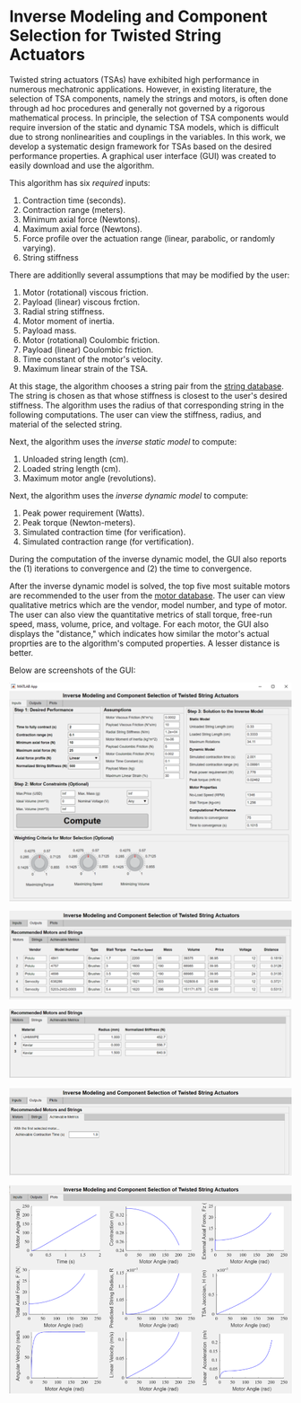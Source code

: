 # Inverse Modeling and Component Selection for Twisted String Actuators

Twisted string actuators (TSAs) have exhibited high performance in numerous mechatronic applications. However, in existing literature, the selection of TSA components, namely the strings and motors, is often done through ad hoc procedures and generally not governed by a rigorous mathematical process. In principle, the selection of TSA components would require inversion of the static and dynamic TSA models, which is difficult due to strong nonlinearities and couplings in the variables. In this work, we develop a systematic design framework for TSAs based on the desired performance properties. A graphical user interface (GUI) was created to easily download and use the algorithm.

This algorithm has six *required* inputs:

1. Contraction time (seconds).
2. Contraction range (meters).
3. Minimum axial force (Newtons).
4. Maximum axial force (Newtons).
5. Force profile over the actuation range (linear, parabolic, or randomly varying).
6. String stiffness

There are additionlly several assumptions that may be modified by the user:

1. Motor (rotational) viscous friction.
2. Payload (linear) viscous frction.
3. Radial string stiffness.
4. Motor moment of inertia.
5. Payload mass.
6. Motor (rotational) Coulombic friction.
7. Payload (linear) Coulombic friction.
8. Time constant of the motor's velocity.
9. Maximum linear strain of the TSA.

At this stage, the algorithm chooses a string pair from the [string database](https://github.com/UNR-Smart-Robotics-Lab/TSA-Design-Algorithm-GUI/blob/main/string_database.xlsx). The string is chosen as that whose stiffness is closest to the user's desired stiffness. The algorithm uses the radius of that corresponding string in the following computations. The user can view the stiffness, radius, and material of the selected string.

Next, the algorithm uses the *inverse static model* to compute:

1. Unloaded string length (cm).
2. Loaded string length (cm).
3. Maximum motor angle (revolutions).

Next, the algorithm uses the *inverse dynamic model* to compute:

1. Peak power requirement (Watts).
2. Peak torque (Newton-meters).
3. Simulated contraction time (for verification).
4. Simulated contraction range (for vertification).

During the computation of the inverse dynamic model, the GUI also reports the (1) iterations to convergence and (2) the time to convergence.

After the inverse dynamic model is solved, the top five most suitable motors are recommended to the user from the [motor database](https://github.com/UNR-Smart-Robotics-Lab/TSA-Design-Algorithm-GUI/blob/main/TSADB.xlsx). The user can view qualitative metrics which are the vendor, model number, and type of motor. The user can also view the quantitative metrics of stall torque, free-run speed, mass, volume, price, and voltage. For each motor, the GUI also displays the "distance," which indicates how similar the motor's actual proprties are to the algorithm's computed properties. A lesser distance is better.

Below are screenshots of the GUI:

![GUI 1](gui1.png)

![GUI 2](gui2.png)

![GUI 3](gui3.png)

![GUI 4](gui4.png)

![GUI 5](gui5.png)


